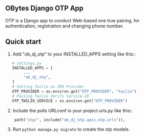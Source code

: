 ## OBytes Django OTP App

OTP is a Django app to conduct Web-based one true pairing, for authentication, registration and changing phone number.

## Quick start

1. Add "ob_dj_otp" to your INSTALLED_APPS setting like this::

```python
   # settings.py
   INSTALLED_APPS = [
        ...
        "ob_dj_otp",
   ]
   # Setting Twilio as SMS Provider
   OTP_PROVIDER = os.environ.get("OTP_PROVIDER", "twilio")
   # Passing Twilio Verify Service-ID
   OTP_TWILIO_SERVICE = os.environ.get("OTP_PROVIDER")
```


2. Include the polls URLconf in your project urls.py like this::

```python
    path("otp/", include("ob_dj_otp.apis.otp.urls")),
```

3. Run ``python manage.py migrate`` to create the otp models.

